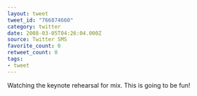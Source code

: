 ```yaml
---
layout: tweet
tweet_id: "766874660"
category: twitter
date: 2008-03-05T04:26:04.000Z
source: Twitter SMS
favorite_count: 0
retweet_count: 0
tags:
- tweet
---
```


Watching the keynote rehearsal for mix. This is going to be fun!

